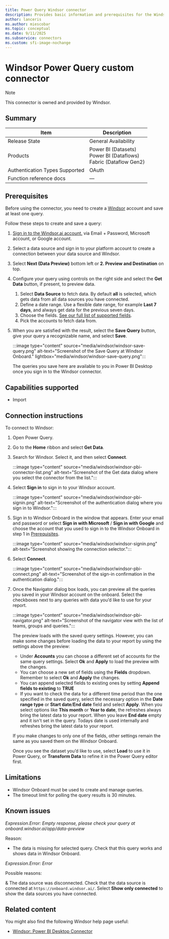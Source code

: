 ```yaml
---
title: Power Query Windsor connector
description: Provides basic information and prerequisites for the Windsor connector, supported authentication types, outlines limitations and issues.
author: lanceris
ms.author: miescobar
ms.topic: conceptual
ms.date: 9/11/2025
ms.subservice: connectors
ms.custom: sfi-image-nochange
---
```


# Windsor Power Query custom connector

>[!Note]
>This connector is owned and provided by Windsor.

## Summary

| Item | Description                                                                       |
| ---- |-----------------------------------------------------------------------------------|
| Release State | General Availability                                                                    |
| Products | Power BI (Datasets)<br/>Power BI (Dataflows)<br/> Fabric (Dataflow Gen2) |
| Authentication Types Supported | OAuth                                  |
| Function reference docs | &mdash; |

## Prerequisites

Before using the connector, you need to create a [Windsor](https://onboard.windsor.ai/) account and save at least one query.

Follow these steps to create and save a query:

1. [Sign in to the Windsor.ai account.](https://onboard.windsor.ai/login) via Email + Password, Microsoft account, or Google account.

2. Select a data source and sign in to your platform account to create a connection between your data source and Windsor.

3. Select **Next (Data Preview)** bottom left or **2. Preview and Destination** on top.

4. Configure your query using controls on the right side and select the **Get Data** button, if present, to preview data.
   1. Select **Data Source** to fetch data. By default **all** is selected, which gets data from all data sources you have connected.
   1. Define a date range. Use a flexible date range, for example **Last 7 days**, and always get data for the previous seven days.
   1. Choose the fields. [See our full list of supported fields](https://windsor.ai/data-field/all/).
   1. Pick the accounts to fetch data from.

5. When you are satisfied with the result, select the **Save Query** button, give your query a recognizable name, and select **Save**.

    :::image type="content" source="media/windsor/windsor-save-query.png" alt-text="Screenshot of the Save Query at Windsor Onboard." lightbox="media/windsor/windsor-save-query.png":::

    The queries you save here are available to you in Power BI Desktop once you sign in to the Windsor connector.

## Capabilities supported

* Import

## Connection instructions

To connect to Windsor:

1. Open Power Query.

2. Go to the **Home** ribbon and select **Get Data**.

3. Search for Windsor. Select it, and then select **Connect**.

   :::image type="content" source="media/windsor/windsor-pbi-connector-list.png" alt-text="Screenshot of the Get data dialog where you select the connector from the list.":::

4. Select **Sign in** to sign in to your Windsor account.  

   :::image type="content" source="media/windsor/windsor-pbi-signin.png" alt-text="Screenshot of the authentication dialog where you sign in to Windsor.":::

5. Sign in to Windsor Onboard in the window that appears. Enter your email and password or select **Sign in with Microsoft** / **Sign in with Google** and choose the account that you used to sign in to the Windsor Onboard in step 1 in [Prerequisites](#prerequisites).

   :::image type="content" source="media/windsor/windsor-signin.png" alt-text="Screenshot showing the connection selector.":::

6. Select **Connect**.  

   :::image type="content" source="media/windsor/windsor-pbi-connect.png" alt-text="Screenshot of the sign-in confirmation in the authentication dialog.":::

7. Once the Navigator dialog box loads, you can preview all the queries you saved in your Windsor account on the onboard. Select the checkboxes next to any queries with data you’d like to use for your report.

   :::image type="content" source="media/windsor/windsor-pbi-navigator.png" alt-text="Screenshot of the navigator view with the list of teams, groups and queries.":::

   The preview loads with the saved query settings. However, you can make some changes before loading the data to your report by using the settings above the preview:

   * Under **Accounts** you can choose a different set of accounts for the same query settings. Select **Ok** and **Apply** to load the preview with the changes.
   * You can choose a new set of fields using the **Fields** dropdown. Remember to select **Ok** and **Apply** the changes.
   * You can append selected fields to existing ones by setting **Append fields to existing** to **TRUE**
   * If you want to check the data for a different time period than the one specified in the saved query, select the necessary option in the **Date range type** or **Start date**/**End date** field and select **Apply**. When you select options like **This month** or **Year to date**, the refreshes always bring the latest data to your report. When you leave **End date** empty and it isn't set in the query. Todays date is used internally and refreshes bring the latest data to your report.

    If you make changes to only one of the fields, other settings remain the same as you saved them on the Windsor Onboard.

    Once you see the dataset you’d like to use, select **Load** to use it in Power Query, or **Transform Data** to refine it in the Power Query editor first.

## Limitations

* Windsor Onboard must be used to create and manage queries.
* The timeout limit for polling the query results is 30 minutes.

## Known issues

*Expression.Error: Empty response, please check your query at onboard.windsor.ai/app/data-preview*

Reason:

* The data is missing for selected query. Check that this query works and shows data in Windsor Onboard.

*Expression.Error: Error*

Possible reasons:

& The data source was disconnected. Check that the data source is connected at `https://onboard.windsor.ai/`. Select **Show only connected** to show the data sources you have connected.

## Related content

You might also find the following Windsor help page useful:

* [Windsor: Power BI Desktop Connector](https://windsor.ai/power-bi-desktop-connector-installation-guide/)
